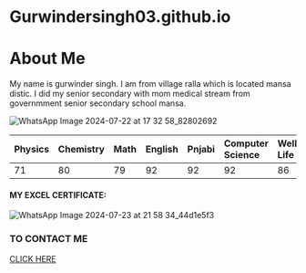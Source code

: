 # Gurwindersingh03.github.io

# About Me

My name is gurwinder singh. I am from village ralla which is located mansa distic. I did my senior secondary with mom medical stream from governmment senior secondary school mansa.

![WhatsApp Image 2024-07-22 at 17 32 58_82802692](https://github.com/user-attachments/assets/4487ba07-ba3b-422b-ab0a-52b68c7a4ea6)

|Physics|Chemistry|Math|English|Pnjabi|Computer Science|Wellcome Life|Environment Education|
|:-|:-|:-|:-|:-|:-|:-|:-|
|71|80|79|92|92|92|86|44|

#### MY EXCEL CERTIFICATE:

![WhatsApp Image 2024-07-23 at 21 58 34_44d1e5f3](https://github.com/user-attachments/assets/794c4c1c-d4be-49ba-96bd-ce71cdb48800)


### TO CONTACT ME

[CLICK HERE](https://www.instagram.com/gurwinder.kular?igsh=MXMycGlrenNhaGQzbw==)
